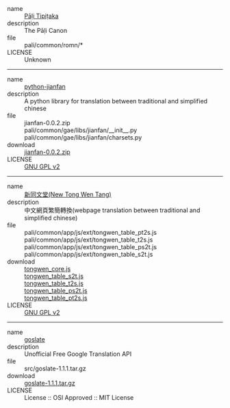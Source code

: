 <dl>
 <dt>name</dt>
  <dd><a href="http://www.tipitaka.org/">Pāḷi Tipiṭaka</a></dd>
 <dt>description</dt>
  <dd>The Pāḷi Canon</dd>
 <dt>file</dt>
  <dd>pali/common/romn/*</dd>
 <dt>LICENSE</dt>
  <dd>Unknown</dd>
</dl>

---

<dl>
 <dt>name</dt>
  <dd><a href="https://code.google.com/p/python-jianfan/">python-jianfan</a></dd>
 <dt>description</dt>
  <dd>A python library for translation between traditional and simplified chinese</dd>
 <dt>file</dt>
  <dd>jianfan-0.0.2.zip</dd>
  <dd>pali/common/gae/libs/jianfan/__init__.py</dd>
  <dd>pali/common/gae/libs/jianfan/charsets.py</dd>
 <dt>download</dt>
  <dd><a href="https://python-jianfan.googlecode.com/files/jianfan-0.0.2.zip">jianfan-0.0.2.zip</a></dd>
 <dt>LICENSE</dt>
  <dd><a href="http://www.gnu.org/licenses/old-licenses/gpl-2.0.html">GNU GPL v2</a></dd>
</dl>

---

<dl>
 <dt>name</dt>
  <dd><a href="http://tongwen.openfoundry.org/">新同文堂(New Tong Wen Tang)</a></dd>
 <dt>description</dt>
  <dd>中文網頁繁簡轉換(webpage translation between traditional and simplified chinese)</dd>
 <dt>file</dt>
  <dd>pali/common/app/js/ext/tongwen_table_pt2s.js</dd>
  <dd>pali/common/app/js/ext/tongwen_table_t2s.js</dd>
  <dd>pali/common/app/js/ext/tongwen_table_ps2t.js</dd>
  <dd>pali/common/app/js/ext/tongwen_table_s2t.js</dd>
 <dt>download</dt>
  <dd><a href="http://tongwen.openfoundry.org/src/web/tongwen_core.js">tongwen_core.js</a></dd>
  <dd><a href="http://tongwen.openfoundry.org/src/web/tongwen_table_s2t.js">tongwen_table_s2t.js</a></dd>
  <dd><a href="http://tongwen.openfoundry.org/src/web/tongwen_table_t2s.js">tongwen_table_t2s.js</a></dd>
  <dd><a href="http://tongwen.openfoundry.org/src/web/tongwen_table_ps2t.js">tongwen_table_ps2t.js</a></dd>
  <dd><a href="http://tongwen.openfoundry.org/src/web/tongwen_table_pt2s.js">tongwen_table_pt2s.js</a></dd>
 <dt>LICENSE</dt>
  <dd><a href="http://www.gnu.org/licenses/old-licenses/gpl-2.0.html">GNU GPL v2</a></dd>
</dl>

---

<dl>
 <dt>name</dt>
  <dd><a href="https://pypi.python.org/pypi/goslate">goslate</a></dd>
 <dt>description</dt>
  <dd>Unofficial Free Google Translation API</dd>
 <dt>file</dt>
  <dd>src/goslate-1.1.1.tar.gz</dd>
 <dt>download</dt>
  <dd><a href="https://pypi.python.org/packages/source/g/goslate/goslate-1.1.1.tar.gz#md5=cd4cb0d76fc92b280100085ade32c82f">goslate-1.1.1.tar.gz</a></dd>
 <dt>LICENSE</dt>
  <dd>License :: OSI Approved :: MIT License</dd>
</dl>

